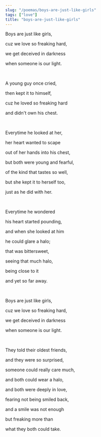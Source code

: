 ```yaml
---
slug: "/poemas/boys-are-just-like-girls"
tags: ["love"]
title: "boys-are-just-like-girls"
---
```

Boys are just like girls,

cuz we love so freaking hard,

we get deceived in darkness

when someone is our light.

&nbsp;

A young guy once cried,

then kept it to himself,

cuz he loved so freaking hard

and didn't own his chest.

&nbsp;

Everytime he looked at her,

her heart wanted to scape

out of her hands into his chest,

but both were young and fearful,

of the kind that tastes so well,

but she kept it to herself too,

just as he did with her.

&nbsp;

Everytime he wondered

his heart started pounding,

and when she looked at him

he could glare a halo;

that was bittersweet,

seeing that much halo,

being close to it

and yet so far away.

&nbsp;

Boys are just like girls,

cuz we love so freaking hard,

we get deceived in darkness

when someone is our light.

&nbsp;

They told their oldest friends,

and they were so surprised,

someone could really care much,

and both could wear a halo,

and both were deeply in love,

fearing not being smiled back,

and a smile was not enough

but freaking more than

what they both could take.
